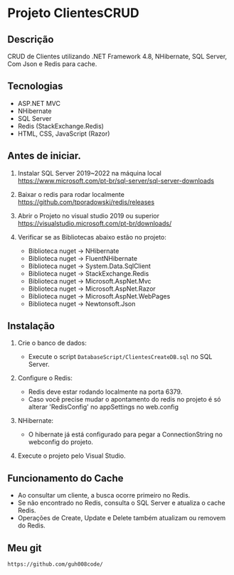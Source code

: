# Projeto ClientesCRUD

## Descrição
CRUD de Clientes utilizando .NET Framework 4.8, NHibernate, SQL Server, Com Json e Redis para cache.

## Tecnologias
- ASP.NET MVC
- NHibernate
- SQL Server
- Redis (StackExchange.Redis)
- HTML, CSS, JavaScript (Razor)


## Antes de iniciar.

1. Instalar SQL Server 2019~2022 na máquina local https://www.microsoft.com/pt-br/sql-server/sql-server-downloads

2. Baixar o redis para rodar localmente https://github.com/tporadowski/redis/releases

3. Abrir o Projeto no visual studio 2019 ou superior https://visualstudio.microsoft.com/pt-br/downloads/

4. Verificar se as Bibliotecas abaixo estão no projeto:
	- Biblioteca nuget -> NHibernate
	- Biblioteca nuget -> FluentNHibernate
	- Biblioteca nuget -> System.Data.SqlClient
	- Biblioteca nuget -> StackExchange.Redis
	- Biblioteca nuget -> Microsoft.AspNet.Mvc
	- Biblioteca nuget -> Microsoft.AspNet.Razor
	- Biblioteca nuget -> Microsoft.AspNet.WebPages
	- Biblioteca nuget -> Newtonsoft.Json

## Instalação

1. Crie o banco de dados:
	- Execute o script `DatabaseScript/ClientesCreateDB.sql` no SQL Server.

2. Configure o Redis:
	- Redis deve estar rodando localmente na porta 6379.
	- Caso você precise mudar o apontamento do redis no projeto é só alterar 'RedisConfig' no appSettings no web.config

3. NHibernate:
   - O hibernate já está configurado para pegar a ConnectionString no webconfig do projeto.

4. Execute o projeto pelo Visual Studio.

## Funcionamento do Cache
- Ao consultar um cliente, a busca ocorre primeiro no Redis.
- Se não encontrado no Redis, consulta o SQL Server e atualiza o cache Redis.
- Operações de Create, Update e Delete também atualizam ou removem do Redis.

## Meu git
	https://github.com/guh008code/
